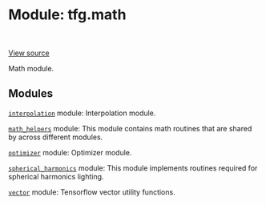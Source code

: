 <div itemscope itemtype="http://developers.google.com/ReferenceObject">
<meta itemprop="name" content="tfg.math" />
<meta itemprop="path" content="Stable" />
</div>

# Module: tfg.math

<!-- Insert buttons and diff -->

<table class="tfo-notebook-buttons tfo-api" align="left">
</table>

<a target="_blank" href="https://github.com/tensorflow/graphics/blob/master/tensorflow_graphics/math/__init__.py">View source</a>



Math module.



## Modules

[`interpolation`](../tfg/math/interpolation.md) module: Interpolation module.

[`math_helpers`](../tfg/math/math_helpers.md) module: This module contains math routines that are shared by across different modules.

[`optimizer`](../tfg/math/optimizer.md) module: Optimizer module.

[`spherical_harmonics`](../tfg/math/spherical_harmonics.md) module: This module implements routines required for spherical harmonics lighting.

[`vector`](../tfg/math/vector.md) module: Tensorflow vector utility functions.

